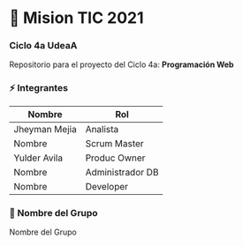 # :rocket: Mision TIC 2021 

### Ciclo 4a UdeaA

Repositorio para el proyecto del Ciclo 4a: **Programación Web**
 
### :zap: Integrantes 

|Nombre| Rol |
|--|--|
| Jheyman Mejia | Analista |
| Nombre | Scrum Master |
| Yulder Avila | Produc Owner |
| Nombre | Administrador DB |
| Nombre | Developer |


### :metal: Nombre del Grupo 
Nombre del Grupo 
